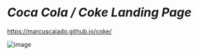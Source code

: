 # ***Coca Cola / Coke Landing Page***
https://marcuscaiado.github.io/coke/

![image](https://user-images.githubusercontent.com/92039896/186279450-ad41ed29-3714-4281-84c2-a5331b54f0de.png)
